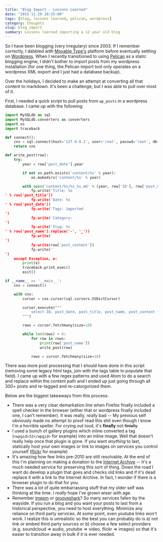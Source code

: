 ```yaml
---
title: "Blog Import - Lessons Learned"
date: "2015-11-29 10:25:00"
tags: [blog, lessons learned, pelican, wordpress]
category: thoughts
slug: blog_import
summary: Lessons learned importing a 12 year old blog
---
```


So I have been blogging (very irregulary) since 2003. If I remember correctly, I dabbled with [Movable Type's](https://movabletype.org/) platform before eventually settling on [Wordpress](https://wordpress.org/). When I recently transitioned to using [Pelican]() as a static blogging engine, I didn't bother to import posts from my wordpress installation (for one thing, the Pelican import tool only operates on a wordpress XML export and I just had a database backup).

Over the holidays, I decided to make an attempt at converting all that content to markdown. It's been a challenge, but I was able to pull over most of it.

First, I needed a quick script to pull posts from `wp_posts` in a wordpress database. I came up with the following:

```python
import MySQLdb as sql
import MySQLdb.converters as converters
import os
import traceback

def connect():
    cnx = sql.connect(host='127.0.0.1', user='root', passwd='root', db='blog')
    return cnx

def write_post(row):
    try:
        year = row['post_date'].year

        if not os.path.exists('content/%s' % year):
            os.makedirs('content/%s' % year)

        with open('content/%s/%s_%s.md' % (year, row['ID'], row['post_name'].replace('-', '_')), 'wb') as fp:
            fp.write('Title: %s
' % row['post_title'])
            fp.write('Date: %s
' % row['post_date'])
            fp.write('Tags: imported
')
            fp.write('Category:
')
            fp.write('Slug: %s
' % row['post_name'].replace('-', '_'))
            fp.write('
')
            fp.write(row['post_content'])
            fp.write('
')
    except Exception, e:
        print(e)
        traceback.print_exec()
        exit()

if __name__ == '__main__':
    cnx = connect()

    with cnx:
        cursor = cnx.cursor(sql.cursors.SSDictCursor)

        cursor.execute("""
            select ID, post_date, post_title, post_name, post_content from wp_posts where post_status = 'publish';
        """)

        rows = cursor.fetchmany(size=10)

        while len(rows) > 0:
            for row in rows:
                print(row['post_name'])
                write_post(row)

            rows = cursor.fetchmany(size=10)
```

There was more post processing that I should have done in this script (removing some legacy html tags, join with the tags table to populate that field). I came up with a few regex patterns and used Atom to do a search and replace within the content path and I ended up just going through all 300+ posts and re-tagged and re-catorgorized them.

Below are the biggest takeaways from this process:

* There was a very clear demarkation line when Firefox finally included a spell checker in the browser (either that or wordpress finally included one, I can't remember). It was really, _really_ bad -- My previous self obviously made no attempt to proof read this shit even though I know I'm a horrible speller. For crying out loud, it's **finally** not <del>finially</del>
* I used a bunch of gallery plugins which inline converted a tag (`<wpgid>32</wpgid>` for example) into an inline image. Well that doesn't really help once that plugin is gone. If you want _anything_ to last, statically host your own images or link to images on services you control yourself ([flickr](https://www.flickr.com/photos/markphilpot) for example)
* It's amazing how few links pre-2010 are still resolvable. At the end of this I'm planning on making a donation to the [Internet Archive](https://archive.org/index.php) -- it's a much needed service for preserving this sort of thing. Down the road I want do develop a plugin that goes and checks old links and if it's dead replace it with a link to the Internet Archive. In fact, I wonder if there is a browser plugin to do that for you.
* There was a lot of quite embarrassing stuff that my older self was thinking at the time. I _really_ hope I've grown wiser with age.
* Remember [imeem](https://en.wikipedia.org/wiki/Imeem) or [grooveshark](https://en.wikipedia.org/wiki/Grooveshark)? So many services fallen by the wayside. If you run a blog and you want your posts to last from a historical perspective, you need to host everything. Minimize any reliance on third party services. At _some_ point, even youtube links won't work. I realize this is unrealistic so the best you can probably do is a) not link or embed third party sources or b) choose a few select providers (e.g. soundcloud => audio, youtube => video, flickr => images) so that it's easier to transition away in bulk if it is ever needed.
